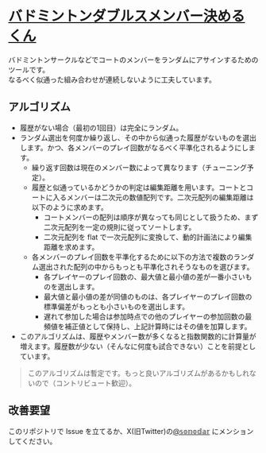 # [バドミントンダブルスメンバー決めるくん](https://badminton.sonodar.net)

バドミントンサークルなどでコートのメンバーをランダムにアサインするためのツールです。  
なるべく似通った組み合わせが連続しないように工夫しています。

## アルゴリズム

- 履歴がない場合（最初の1回目）は完全にランダム。
- ランダム選出を何度か繰り返し、その中から似通った履歴がないものを選出します。かつ、各メンバーのプレイ回数がなるべく平準化されるようにします。
  - 繰り返す回数は現在のメンバー数によって異なります（チューニング予定）。
  - 履歴と似通っているかどうかの判定は編集距離を用います。コートとコートに入るメンバーは二次元の数値配列です。二次元配列の編集距離は以下のように求めます。
    - コートメンバーの配列は順序が異なっても同じとして扱うため、まず二次元配列を一定の規則に従ってソートします。
    - 二次元配列を flat で一次元配列に変換して、動的計画法により編集距離を求めます。
  - 各メンバーのプレイ回数を平準化するために以下の方法で複数のランダム選出された配列の中からもっとも平準化されそうなものを選びます。
    - 各プレイヤーのプレイ回数の、最大値と最小値の差が一番小さいものを選出します。
    - 最大値と最小値の差が同値のものは、各プレイヤーのプレイ回数の標準偏差がもっとも小さいものを選出します。
    - 遅れて参加した場合は参加時点での他のプレイヤーの参加回数の最頻値を補正値として保持し、上記計算時にはその値を加算します。
- このアルゴリズムは、履歴やメンバー数が多くなると指数関数的に計算量が増えます。履歴数が少ない（そんなに何度も試合できない）ことを前提としています。

> このアルゴリズムは暫定です。もっと良いアルゴリズムがあるかもしれないので（コントリビュート歓迎）。

## 改善要望

このリポジトリで Issue を立てるか、X(旧Twitter)の[@𝕤𝕠𝕟𝕠𝕕𝕒𝕣](https://x.com/ryoryoryohei) にメンションしてください。
